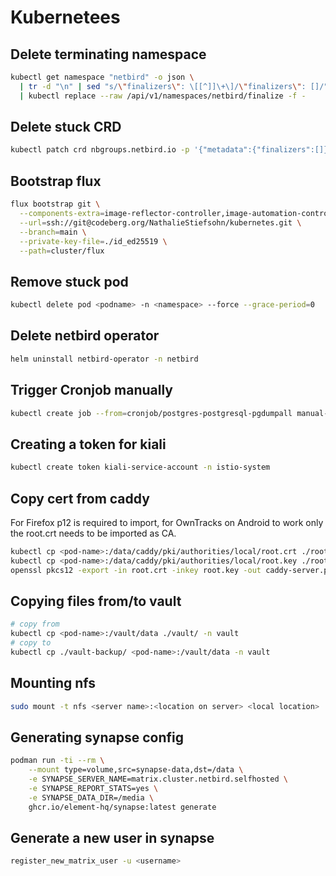 # Kubernetees
## Delete terminating namespace
```sh
kubectl get namespace "netbird" -o json \
  | tr -d "\n" | sed "s/\"finalizers\": \[[^]]\+\]/\"finalizers\": []/" \
  | kubectl replace --raw /api/v1/namespaces/netbird/finalize -f -
```
## Delete stuck CRD
```sh
kubectl patch crd nbgroups.netbird.io -p '{"metadata":{"finalizers":[]}}' --type=merge
```

## Bootstrap flux
```sh
flux bootstrap git \
  --components-extra=image-reflector-controller,image-automation-controller \
  --url=ssh://git@codeberg.org/NathalieStiefsohn/kubernetes.git \
  --branch=main \
  --private-key-file=./id_ed25519 \
  --path=cluster/flux
```

## Remove stuck pod
```sh
kubectl delete pod <podname> -n <namespace> --force --grace-period=0
```

## Delete netbird operator
```sh
helm uninstall netbird-operator -n netbird
```

## Trigger Cronjob manually
```sh
kubectl create job --from=cronjob/postgres-postgresql-pgdumpall manual-postgres -n postgres
```

## Creating a token for kiali
```sh
kubectl create token kiali-service-account -n istio-system
```

## Copy cert from caddy
For Firefox p12 is required to import,
for OwnTracks on Android to work only the root.crt needs to be imported as CA.
```sh
kubectl cp <pod-name>:/data/caddy/pki/authorities/local/root.crt ./root.crt -n caddy
kubectl cp <pod-name>:/data/caddy/pki/authorities/local/root.key ./root.key -n caddy
openssl pkcs12 -export -in root.crt -inkey root.key -out caddy-server.p12
```

## Copying files from/to vault
```sh
# copy from
kubectl cp <pod-name>:/vault/data ./vault/ -n vault
# copy to
kubectl cp ./vault-backup/ <pod-name>:/vault/data -n vault
```
## Mounting nfs
```sh
sudo mount -t nfs <server name>:<location on server> <local location>
```

## Generating synapse config
```sh
podman run -ti --rm \
    --mount type=volume,src=synapse-data,dst=/data \
    -e SYNAPSE_SERVER_NAME=matrix.cluster.netbird.selfhosted \
    -e SYNAPSE_REPORT_STATS=yes \
    -e SYNAPSE_DATA_DIR=/media \
    ghcr.io/element-hq/synapse:latest generate
```

## Generate a new user in synapse
```sh
register_new_matrix_user -u <username>
```